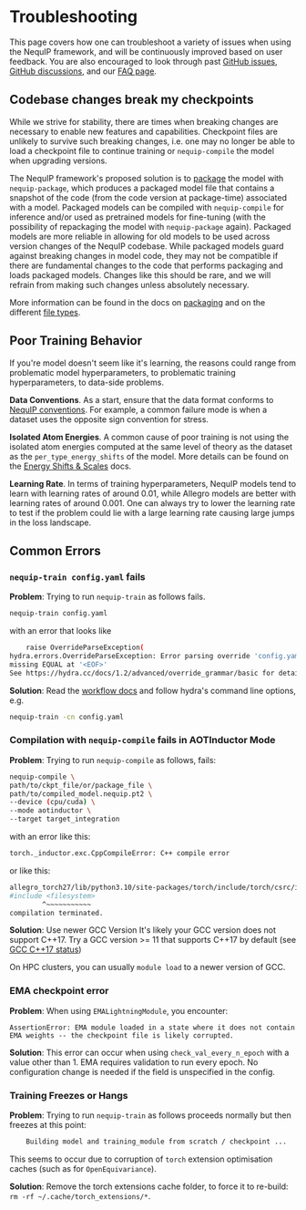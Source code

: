 # Troubleshooting

This page covers how one can troubleshoot a variety of issues when using the NequIP framework, and will be continuously improved based on user feedback.
You are also encouraged to look through past [GitHub issues](https://github.com/mir-group/nequip/issues), [GitHub discussions](https://github.com/mir-group/nequip/discussions), and our [FAQ page](faq.md).


## Codebase changes break my checkpoints

While we strive for stability, there are times when breaking changes are necessary to enable new features and capabilities.
Checkpoint files are unlikely to survive such breaking changes, i.e. one may no longer be able to load a checkpoint file to continue training or `nequip-compile` the model when upgrading versions.

The NequIP framework's proposed solution is to [package](../getting-started/workflow.md#packaging) the model with `nequip-package`, which produces a packaged model file that contains a snapshot of the code (from the code version at package-time) associated with a model.
Packaged models can be compiled with `nequip-compile` for inference and/or used as pretrained models for fine-tuning (with the possibility of repackaging the model with `nequip-package` again).
Packaged models are more reliable in allowing for old models to be used across version changes of the NequIP codebase.
While packaged models guard against breaking changes in model code, they may not be compatible if there are fundamental changes to the code that performs packaging and loads packaged models.
Changes like this should be rare, and we will refrain from making such changes unless absolutely necessary.

More information can be found in the docs on [packaging](../getting-started/workflow.md#packaging) and on the different [file types](../getting-started/files.md).

## Poor Training Behavior

If you're model doesn't seem like it's learning, the reasons could range from problematic model hyperparameters, to problematic training hyperparameters, to data-side problems.

**Data Conventions**. As a start, ensure that the data format conforms to [NequIP conventions](conventions.md). For example, a common failure mode is when a dataset uses the opposite sign convention for stress.

**Isolated Atom Energies**. A common cause of poor training is not using the isolated atom energies computed at the same level of theory as the dataset as the `per_type_energy_shifts` of the model. More details can be found on the [Energy Shifts & Scales](../configuration/model.md#energy-shifts--scales) docs.

**Learning Rate**. In terms of training hyperparameters, NequIP models tend to learn with learning rates of around 0.01, while Allegro models are better with learning rates of around 0.001.
One can always try to lower the learning rate to test if the problem could lie with a large learning rate causing large jumps in the loss landscape.


## Common Errors

### `nequip-train config.yaml` fails

  **Problem**: Trying to run `nequip-train` as follows fails.
```bash
nequip-train config.yaml
```
  with an error that looks like

```bash
    raise OverrideParseException(
hydra.errors.OverrideParseException: Error parsing override 'config.yaml'
missing EQUAL at '<EOF>'
See https://hydra.cc/docs/1.2/advanced/override_grammar/basic for details
```
  **Solution**: Read the [workflow docs](../getting-started/workflow.md) and follow hydra's command line options, e.g.
```bash
nequip-train -cn config.yaml
```

### Compilation with `nequip-compile` fails in AOTInductor Mode

  **Problem**: Trying to run `nequip-compile` as follows, fails:
  ```bash
  nequip-compile \
  path/to/ckpt_file/or/package_file \
  path/to/compiled_model.nequip.pt2 \
  --device (cpu/cuda) \
  --mode aotinductor \
  --target target_integration
  ```

  with an error like this:
  ```bash
  torch._inductor.exc.CppCompileError: C++ compile error
  ```
  or like this:
  ```bash
  allegro_torch27/lib/python3.10/site-packages/torch/include/torch/csrc/inductor/aoti_include/common.h:4:10: fatal error: filesystem: No such file or directory
  #include <filesystem>
          ^~~~~~~~~~~~
  compilation terminated.
  ```
  
  **Solution**: Use newer GCC Version
  It's likely your GCC version does not support C++17. Try a GCC version >= 11 that supports C++17 by default (see [GCC C++17 status](https://gcc.gnu.org/projects/cxx-status.html#cxx17)) 

  On HPC clusters, you can usually `module load` to a newer version of GCC.

### EMA checkpoint error

  **Problem**: When using `EMALightningModule`, you encounter:
  ```
  AssertionError: EMA module loaded in a state where it does not contain EMA weights -- the checkpoint file is likely corrupted.
  ```

  **Solution**: This error can occur when using `check_val_every_n_epoch` with a value other than 1. EMA requires validation to run every epoch. No configuration change is needed if the field is unspecified in the config.

### Training Freezes or Hangs

  **Problem**: Trying to run `nequip-train` as follows proceeds normally but then freezes at this point:
```bash
    Building model and training_module from scratch / checkpoint ...
```
  This seems to occur due to corruption of `torch` extension optimisation caches (such as for `OpenEquivariance`).

  **Solution**: Remove the torch extensions cache folder, to force it to re-build: `rm -rf ~/.cache/torch_extensions/*`.

